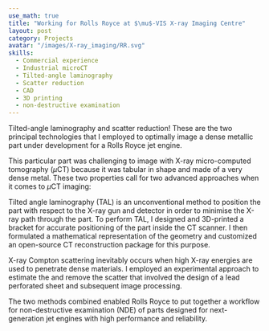 ```yaml
---
use_math: true
title: "Working for Rolls Royce at $\mu$-VIS X-ray Imaging Centre"
layout: post
category: Projects
avatar: "/images/X-ray_imaging/RR.svg"
skills:
  - Commercial experience
  - Industrial microCT
  - Tilted-angle laminography
  - Scatter reduction
  - CAD
  - 3D printing
  - non-destructive examination
---
```


Tilted-angle laminography and scatter reduction! These are the two principal technologies that I employed to optimally image a dense metallic part under development for a Rolls Royce jet engine.

This particular part was challenging to image with X-ray micro-computed tomography ($\mu$CT) because it was tabular in shape and made of a very dense metal. These two properties call for two advanced approaches when it comes to $\mu$CT imaging:

Tilted angle laminography (TAL) is an unconventional method to position the part with respect to the X-ray gun and detector in order to minimise the X-ray path through the part. To perform TAL, I designed and 3D-printed a bracket for accurate positioning of the part inside the CT scanner. I then formulated a mathematical representation of the geometry and customized an open-source CT reconstruction package for this purpose.

X-ray Compton scattering inevitably occurs when high X-ray energies are used to penetrate dense materials. I employed an experimental approach to estimate the and remove the scatter that involved the design of a lead perforated sheet and subsequent image processing.

The two methods combined enabled Rolls Royce to put together a workflow for non-destructive examination (NDE) of parts designed for next-generation jet engines with high performance and reliability.
